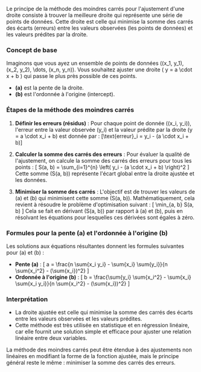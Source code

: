 Le principe de la méthode des moindres carrés pour l'ajustement d'une droite consiste à trouver la meilleure droite qui représente une série de points de données. Cette droite est celle qui minimise la somme des carrés des écarts (erreurs) entre les valeurs observées (les points de données) et les valeurs prédites par la droite.

### Concept de base

Imaginons que vous ayez un ensemble de points de données \((x_1, y_1), (x_2, y_2), \dots, (x_n, y_n)\). Vous souhaitez ajuster une droite \( y = a \cdot x + b \) qui passe le plus près possible de ces points. 

- **\(a\)** est la pente de la droite.
- **\(b\)** est l'ordonnée à l'origine (intercept).

### Étapes de la méthode des moindres carrés

1. **Définir les erreurs (résidus)** :
   Pour chaque point de donnée \((x_i, y_i)\), l'erreur entre la valeur observée \(y_i\) et la valeur prédite par la droite \(y = a \cdot x_i + b\) est donnée par :
   \[\text{erreur}_i = y_i - (a \cdot x_i + b)\]

2. **Calculer la somme des carrés des erreurs** :
   Pour évaluer la qualité de l'ajustement, on calcule la somme des carrés des erreurs pour tous les points :
   \[
   S(a, b) = \sum_{i=1}^{n} \left( y_i - (a \cdot x_i + b) \right)^2
   \]
   Cette somme \(S(a, b)\) représente l'écart global entre la droite ajustée et les données.

3. **Minimiser la somme des carrés** :
   L'objectif est de trouver les valeurs de \(a\) et \(b\) qui minimisent cette somme \(S(a, b)\). Mathématiquement, cela revient à résoudre le problème d'optimisation suivant :
   \[
   \min_{a, b} S(a, b)
   \]
   Cela se fait en dérivant \(S(a, b)\) par rapport à \(a\) et \(b\), puis en résolvant les équations pour lesquelles ces dérivées sont égales à zéro.

### Formules pour la pente \(a\) et l'ordonnée à l'origine \(b\)

Les solutions aux équations résultantes donnent les formules suivantes pour \(a\) et \(b\) :

- **Pente (a)** :
  \[
  a = \frac{n \sum{x_i y_i} - \sum{x_i} \sum{y_i}}{n \sum{x_i^2} - (\sum{x_i})^2}
  \]
- **Ordonnée à l'origine (b)** :
  \[
  b = \frac{\sum{y_i} \sum{x_i^2} - \sum{x_i} \sum{x_i y_i}}{n \sum{x_i^2} - (\sum{x_i})^2}
  \]

### Interprétation

- La droite ajustée est celle qui minimise la somme des carrés des écarts entre les valeurs observées et les valeurs prédites.
- Cette méthode est très utilisée en statistique et en régression linéaire, car elle fournit une solution simple et efficace pour ajuster une relation linéaire entre deux variables. 

La méthode des moindres carrés peut être étendue à des ajustements non linéaires en modifiant la forme de la fonction ajustée, mais le principe général reste le même : minimiser la somme des carrés des erreurs.